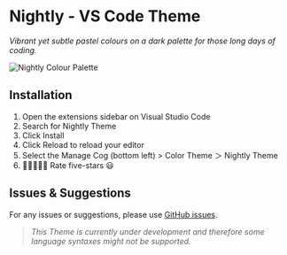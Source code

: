 # Nightly - VS Code Theme

_Vibrant yet subtle pastel colours on a dark palette for those long days of coding._

![Nightly Colour Palette](https://raw.githubusercontent.com/ayush-lal/Nightly/main/images/colour_palette.png)

## Installation

1. Open the extensions sidebar on Visual Studio Code
1. Search for Nightly Theme
1. Click Install
1. Click Reload to reload your editor
1. Select the Manage Cog (bottom left) > Color Theme ＞ Nightly Theme
1. 🌟🌟🌟🌟🌟 Rate five-stars 😃

## Issues & Suggestions

For any issues or suggestions, please use [GitHub issues](https://github.com/ayush-lal/Nightly/issues).

> _This Theme is currently under development and therefore some language syntaxes might not be supported._
